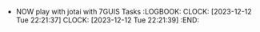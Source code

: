 - NOW play with jotai with 7GUIS Tasks
  :LOGBOOK:
  CLOCK: [2023-12-12 Tue 22:21:37]
  CLOCK: [2023-12-12 Tue 22:21:39]
  :END: